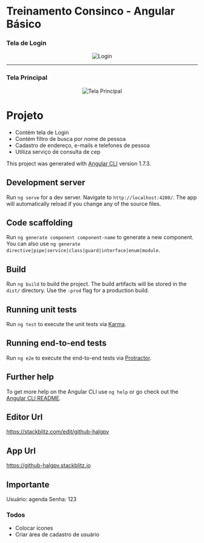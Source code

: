 # Treinamento Consinco - Angular Básico

### Tela de Login
<p align="center">
  <img src="https://image.prntscr.com/image/GqVYk1IVSFmIVYzgUD3DNQ.png" alt="Login">
</p>

<hr />

### Tela Principal
<p align="center">
  <img src="https://image.prntscr.com/image/y4Oy5VlRSIS26dkNNFXB3g.png" alt="Tela Principal">
</p>


# Projeto
 
 - Contém tela de Login
 - Contém filtro de busca por nome de pessoa
 - Cadastro de endereço, e-mails e telefones de pessoa
 - Utiliza serviço de consulta de cep
 
 
This project was generated with [Angular CLI](https://github.com/angular/angular-cli) version 1.7.3.

## Development server

Run `ng serve` for a dev server. Navigate to `http://localhost:4200/`. The app will automatically reload if you change any of the source files.

## Code scaffolding

Run `ng generate component component-name` to generate a new component. You can also use `ng generate directive|pipe|service|class|guard|interface|enum|module`.

## Build

Run `ng build` to build the project. The build artifacts will be stored in the `dist/` directory. Use the `-prod` flag for a production build.

## Running unit tests

Run `ng test` to execute the unit tests via [Karma](https://karma-runner.github.io).

## Running end-to-end tests

Run `ng e2e` to execute the end-to-end tests via [Protractor](http://www.protractortest.org/).

## Further help

To get more help on the Angular CLI use `ng help` or go check out the [Angular CLI README](https://github.com/angular/angular-cli/blob/master/README.md).

## Editor Url

https://stackblitz.com/edit/github-halgpv

## App Url

https://github-halgpv.stackblitz.io

## Importante

Usuário: agenda
Senha: 123

### Todos

 - Colocar ícones
 - Criar área de cadastro de usuário
